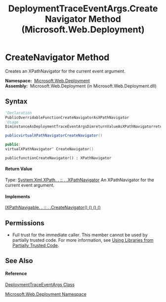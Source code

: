 ﻿---
title: DeploymentTraceEventArgs.CreateNavigator Method  (Microsoft.Web.Deployment)
TOCTitle: CreateNavigator Method
ms:assetid: M:Microsoft.Web.Deployment.DeploymentTraceEventArgs.CreateNavigator
ms:mtpsurl: https://msdn.microsoft.com/en-us/library/microsoft.web.deployment.deploymenttraceeventargs.createnavigator(v=VS.90)
ms:contentKeyID: 20209270
ms.date: 05/02/2012
mtps_version: v=VS.90
f1_keywords:
- Microsoft.Web.Deployment.DeploymentTraceEventArgs.CreateNavigator
dev_langs:
- CSharp
- JScript
- VB
- c++
api_location:
- Microsoft.Web.Deployment.dll
api_name:
- Microsoft.Web.Deployment.DeploymentTraceEventArgs.CreateNavigator
api_type:
- Managed
topic_type:
- apiref
- kbSyntax
product_family_name: VS
ROBOTS: INDEX,FOLLOW
---

# CreateNavigator Method

Creates an XPathNavigator for the current event argument.

**Namespace:**  [Microsoft.Web.Deployment](microsoft-web-deployment-namespace.md)  
**Assembly:**  Microsoft.Web.Deployment (in Microsoft.Web.Deployment.dll)

## Syntax

``` vb
'Declaration
PublicOverridableFunctionCreateNavigatorAsXPathNavigator
'Usage
DiminstanceAsDeploymentTraceEventArgsDimreturnValueAsXPathNavigatorreturnValue = instance.CreateNavigator()
```

``` csharp
publicvirtualXPathNavigatorCreateNavigator()
```

``` c++
public:
virtualXPathNavigator^ CreateNavigator()
```

``` jscript
publicfunctionCreateNavigator() : XPathNavigator
```

#### Return Value

Type: [System.Xml.XPath. . :: . .XPathNavigator](https://msdn.microsoft.com/en-us/library/9x81sf5a\(v=vs.90\))  
An XPathNavigator for the current event argument.  

#### Implements

[IXPathNavigable. . :: . .CreateNavigator() () () ()](https://msdn.microsoft.com/en-us/library/abtt4by9\(v=vs.90\))  

## Permissions

  - Full trust for the immediate caller. This member cannot be used by partially trusted code. For more information, see [Using Libraries from Partially Trusted Code](https://msdn.microsoft.com/en-us/library/8skskf63\(v=vs.90\)).

## See Also

#### Reference

[DeploymentTraceEventArgs Class](deploymenttraceeventargs-class-microsoft-web-deployment.md)

[Microsoft.Web.Deployment Namespace](microsoft-web-deployment-namespace.md)

